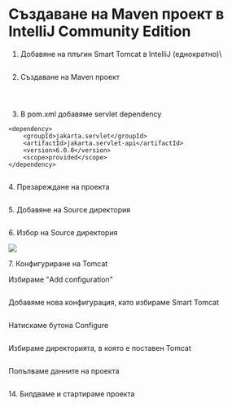 # Създаване на Maven проект в IntelliJ Community Edition



1. Добавяне на плъгин Smart Tomcat в IntelliJ (еднократно)\


<figure><img src="../../.gitbook/assets/1.png" alt=""><figcaption></figcaption></figure>

2. Създаване на Maven проект

<figure><img src="../../.gitbook/assets/image (82).png" alt=""><figcaption></figcaption></figure>

<figure><img src="../../.gitbook/assets/image (40).png" alt=""><figcaption></figcaption></figure>

<figure><img src="../../.gitbook/assets/image (42).png" alt=""><figcaption></figcaption></figure>

3. В pom.xml добавяме servlet dependency

```
<dependency>
    <groupId>jakarta.servlet</groupId>
    <artifactId>jakarta.servlet-api</artifactId>
    <version>6.0.0</version>
    <scope>provided</scope>
</dependency>
```

<figure><img src="../../.gitbook/assets/image (58).png" alt=""><figcaption></figcaption></figure>

&#x20;4\. Презареждане на проекта

<figure><img src="../../.gitbook/assets/image (34).png" alt=""><figcaption></figcaption></figure>

5\. Добавяне на Source директория

<figure><img src="../../.gitbook/assets/image (51).png" alt=""><figcaption></figcaption></figure>

6\.  Избор на Source директория

![](<../../.gitbook/assets/image (30).png>)

&#x20;7\. Конфигуриране на Tomcat

&#x20;Избираме "Add configuration"&#x20;

<figure><img src="../../.gitbook/assets/image (85).png" alt=""><figcaption></figcaption></figure>

Добавяме нова конфигурация, като избираме Smart Tomcat

<figure><img src="../../.gitbook/assets/image (41).png" alt=""><figcaption></figcaption></figure>

Натискаме бутона Configure

<figure><img src="../../.gitbook/assets/image (24).png" alt=""><figcaption></figcaption></figure>

Избираме директорията, в която е поставен Tomcat

<figure><img src="../../.gitbook/assets/image (47).png" alt=""><figcaption></figcaption></figure>

Попълваме данните на проекта

<figure><img src="../../.gitbook/assets/image (54).png" alt=""><figcaption></figcaption></figure>

14\. Билдваме и стартираме проекта

